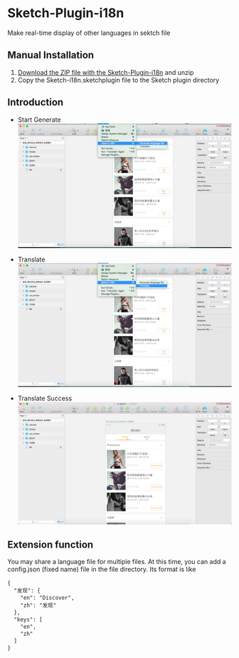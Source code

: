 # Sketch-Plugin-i18n
Make real-time display of other languages in sektch file

## Manual Installation
1. [Download the ZIP file with the Sketch-Plugin-i18n](https://github.com/shiyafei/Sketch-Plugin-i18n) and unzip
2. Copy the Sketch-i18n.sketchplugin file to the Sketch plugin directory

## Introduction
- Start Generate
![Generate](./assets/generate.png)
<!-- - Input one Language code
![Edit-language](./assets/edit-language.png)
- Generate Success
![Genetate Success](./assets/genetate-success.png) -->
- Translate
![Translate](./assets/translate.png)
<!-- - Select Language
![Select language](./assets/select-language.png) -->
- Translate Success
![Success](./assets/success.png)

## Extension function
You may share a language file for multiple files. At this time, you can add a config.json (fixed name) file in the file directory. Its format is like
```
{
  "发现": {
    "en": "Discover",
    "zh": "发现"
  },
  "keys": [
    "en",
    "zh"
  ]
}
```
